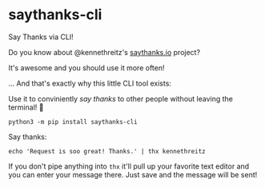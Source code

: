 # saythanks-cli

Say Thanks via CLI!

Do you know about @kennethreitz's [saythanks.io](https://saythanks.io) project?

It's awesome and you should use it more often!

... And that's exactly why this little CLI tool exists:

Use it to conviniently *say thanks* to other people without leaving the terminal! :tada:

```
python3 -m pip install saythanks-cli
```

Say thanks:

```
echo 'Request is soo great! Thanks.' | thx kennethreitz
```

If you don't pipe anything into `thx` it'll pull up your favorite text editor
and you can enter your message there. Just save and the message will be sent!
